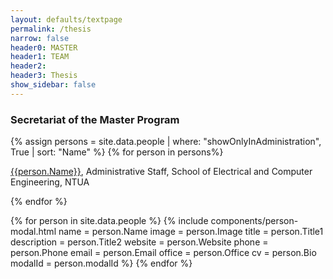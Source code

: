```yaml
---
layout: defaults/textpage
permalink: /thesis
narrow: false
header0: MASTER
header1: TEAM
header2:
header3: Thesis
show_sidebar: false
---
```

<div class="container mt-5" onload="chooseCategory(this, 'Administration')">
 <h3 class="mt-5 mb-3 colored-main">
    Secretariat of the Master Program
  </h3>
  {% assign persons = site.data.people | where: "showOnlyInAdministration", True | sort: "Name" %}
  {% for person in persons%}
    <p>
      <a href="" data-toggle="modal" data-target="{{person.modalId}}">{{person.Name}}</a>, Administrative Staff, School of Electrical and
      Computer Engineering, NTUA
    </p>
  {% endfor %}

  <!-- Modals -->
  {% for person in site.data.people %}
    {% include components/person-modal.html
      name = person.Name
      image = person.Image
      title = person.Title1
      description = person.Title2
      website = person.Website
      phone = person.Phone
      email = person.Email
      office = person.Office
      cv = person.Bio
      modalId = person.modalId
    %}
  {% endfor %}
</div>

<script>
  function chooseCategory(elem, category) {
    let staff = document.getElementById('text-staff');

    let persons = document.getElementsByClassName('person');
    for (const person of persons) {
      person.classList.add('d-none');
    }
  }
</script>
